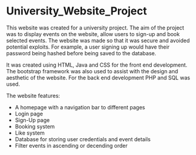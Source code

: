 # University_Website_Project
This website was created for a university project. The aim of the project was to display events on the website, allow users to sign-up and book selected events. The website was made so that it was secure and avoided potential exploits. For example, a user signing up would have their password being hashed before being saved to the database.

It was created using HTML, Java and CSS for the front end development. The bootstrap framework was also used to assist with the design and aesthetic of the website. 
For the back end development PHP and SQL was used.

The website features:
- A homepage with a navigation bar to different pages
- Login page
- Sign-Up page
- Booking system
- Like system
- Database for storing user credentials and event details
- Filter events in ascending or decending order
